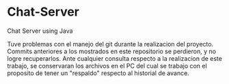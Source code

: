 # Chat-Server
Chat Server using Java


Tuve problemas con el manejo del git durante la realizacion del proyecto. 
Commits anteriores a los mostrados en este repositorio se perdieron, y 
no logre recuperarlos. Ante cualquier consulta respecto a la realizacion 
de este trabajo, se conservaran los archivos en el PC del cual se trabajo
con el proposito de tener un "respaldo" respecto al historial de avance.
